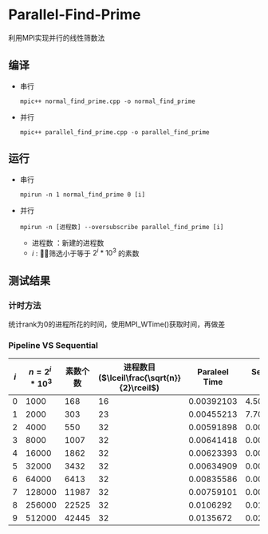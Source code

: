 # Parallel-Find-Prime
利用MPI实现并行的线性筛数法

## 编译
* 串行

    ```shell
    mpic++ normal_find_prime.cpp -o normal_find_prime
    ```

* 并行

    ```shell
    mpic++ parallel_find_prime.cpp -o parallel_find_prime
    ```

## 运行
* 串行

    ```Shell
    mpirun -n 1 normal_find_prime 0 [i]
    ```

* 并行

    ```Shell
    mpirun -n [进程数] --oversubscribe parallel_find_prime [i]
    ```

    * 进程数 ：新建的进程数
    * $i$ : 筛选小于等于 $2^i*10^3$ 的素数

## 测试结果

### 计时方法

统计rank为0的进程所花的时间，使用MPI_WTime()获取时间，再做差



### Pipeline VS Sequential

| $i$  | $n=2^i*10^3$ | 素数个数 | 进程数目($\lceil\frac{\sqrt{n}}{2}\rceil$) | Paraleel Time | Sequential Time |
| ---- | ------------ | -------- | ------------------------------------------ | ------------- | --------------- |
| 0    | 1000         | 168      | 16                                         | 0.00392103    | 4.50611e-05     |
| 1    | 2000         | 303      | 23                                         | 0.00455213    | 7.70092e-05     |
| 2    | 4000         | 550      | 32                                         | 0.00591898    | 0.000188828     |
| 3    | 8000         | 1007     | 32                                         | 0.00641418    | 0.000288963     |
| 4    | 16000        | 1862     | 32                                         | 0.00623393    | 0.000584841     |
| 5    | 32000        | 3432     | 32                                         | 0.00634909    | 0.00128889      |
| 6    | 64000        | 6413     | 32                                         | 0.00835586    | 0.00248504      |
| 7    | 128000       | 11987    | 32                                         | 0.00759101    | 0.00480103      |
| 8    | 256000       | 22525    | 32                                         | 0.0106292     | 0.0110159       |
| 9    | 512000       | 42445    | 32                                         | 0.0135672     | 0.0209908       |




